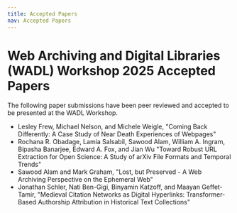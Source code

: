 ```yaml
---
title: Accepted Papers
nav: Accepted Papers
---
```

# Web Archiving and Digital Libraries (WADL) Workshop 2025 Accepted Papers

The following paper submissions have been peer reviewed and accepted to be presented at the WADL Workshop.

* Lesley Frew, Michael Nelson, and Michele Weigle, "Coming Back Differently: A Case Study of Near Death Experiences of Webpages"
* Rochana R. Obadage, Lamia Salsabil, Sawood Alam, William A. Ingram, Bipasha Banarjee, Edward A. Fox, and Jian Wu "Toward Robust URL Extraction for Open Science: A Study of arXiv File Formats and Temporal Trends"
* Sawood Alam and Mark Graham, "Lost, but Preserved - A Web Archiving Perspective on the Ephemeral Web"
* Jonathan Schler, Nati Ben-Gigi, Binyamin Katzoff, and Maayan Geffet-Tamir, "Medieval Citation Networks as Digital Hyperlinks: Transformer-Based Authorship Attribution in Historical Text Collections"
